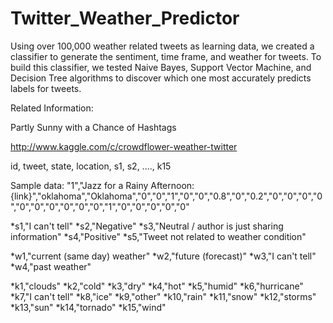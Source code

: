 Twitter_Weather_Predictor
=========================

Using over 100,000 weather related tweets as learning data, we created a classifier to generate the sentiment, time frame, and weather for tweets. To build this classifier, we tested Naive Bayes, Support Vector Machine, and Decision Tree algorithms to discover which one most accurately predicts labels for tweets.




Related Information:

Partly Sunny with a Chance of Hashtags

http://www.kaggle.com/c/crowdflower-weather-twitter

id, tweet, state, location, s1, s2, ...., k15

Sample data: "1","Jazz for a Rainy Afternoon:  {link}","oklahoma","Oklahoma","0","0","1","0","0","0.8","0","0.2","0","0","0","0","0","0","0","0","0","0","1","0","0","0","0","0"

*s1,"I can't tell"
*s2,"Negative"
*s3,"Neutral / author is just sharing information"
*s4,"Positive"
*s5,"Tweet not related to weather condition"

*w1,"current (same day) weather"
*w2,"future (forecast)"
*w3,"I can't tell"
*w4,"past weather"

*k1,"clouds"
*k2,"cold"
*k3,"dry"
*k4,"hot"
*k5,"humid"
*k6,"hurricane"
*k7,"I can't tell"
*k8,"ice"
*k9,"other"
*k10,"rain"
*k11,"snow"
*k12,"storms"
*k13,"sun"
*k14,"tornado"
*k15,"wind"